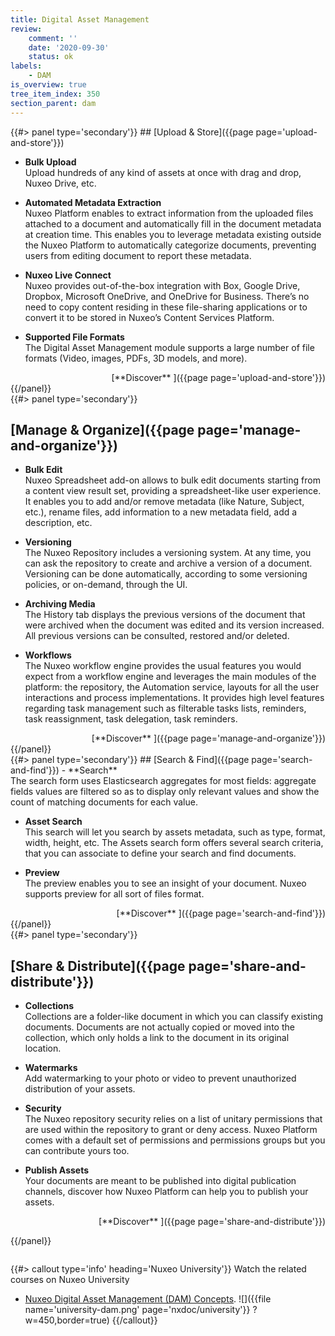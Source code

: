 ```yaml
---
title: Digital Asset Management
review:
    comment: ''
    date: '2020-09-30'
    status: ok
labels:
    - DAM
is_overview: true
tree_item_index: 350
section_parent: dam
---
```


<div class="row" data-equalizer data-equalize-on="medium">
<div class="column medium-12">
{{#> panel type='secondary'}}
## [Upload & Store]({{page page='upload-and-store'}})

- **Bulk Upload**</br>Upload hundreds of any kind of assets at once with drag and drop, Nuxeo Drive, etc.

- **Automated Metadata Extraction**</br>Nuxeo Platform enables to extract information from the uploaded files attached to a document and automatically fill in the document metadata at creation time. This enables you to leverage metadata existing outside the Nuxeo Platform to automatically categorize documents, preventing users from editing document to report these metadata.

- **Nuxeo Live Connect**</br>Nuxeo provides out-of-the-box integration with Box, Google Drive, Dropbox, Microsoft OneDrive, and OneDrive for Business. There’s no need to copy content residing in these file-sharing applications or to convert it to be stored in Nuxeo’s Content Services Platform.

- **Supported File Formats**</br>The Digital Asset Management module supports a large number of file formats (Video, images, PDFs, 3D models, and more).

<div align='right'>
[**Discover**&nbsp;<i class="fa fa-long-arrow-right" aria-hidden="true"></i>]({{page page='upload-and-store'}})
</div>
{{/panel}}
</div>

<div class="column medium-12">
{{#> panel type='secondary'}}

## [Manage & Organize]({{page page='manage-and-organize'}})

- **Bulk Edit**</br>Nuxeo Spreadsheet add-on allows to bulk edit documents starting from a content view result set, providing a spreadsheet-like user experience. It enables you to add and/or remove metadata (like Nature, Subject, etc.), rename files, add information to a new metadata field, add a description, etc.

- **Versioning**</br>The Nuxeo Repository includes a versioning system. At any time, you can ask the repository to create and archive a version of a document. Versioning can be done automatically, according to some versioning policies, or on-demand, through the UI.

- **Archiving Media**</br>The History tab displays the previous versions of the document that were archived when the document was edited and its version increased. All previous versions can be consulted, restored and/or deleted.

- **Workflows**</br>The Nuxeo workflow engine provides the usual features you would expect from a workflow engine and leverages the main modules of the platform: the repository, the Automation service, layouts for all the user interactions and process implementations. It provides high level features regarding task management such as filterable tasks lists, reminders, task reassignment, task delegation, task reminders.

<div align='right'>
[**Discover**&nbsp;<i class="fa fa-long-arrow-right" aria-hidden="true"></i>]({{page page='manage-and-organize'}})
</div>
{{/panel}}
</div>
</div>

<div class="row" data-equalizer data-equalize-on="medium">
<div class="column medium-12">
{{#> panel type='secondary'}}
## [Search & Find]({{page page='search-and-find'}})
- **Search**</br>The search form uses Elasticsearch aggregates for most fields: aggregate fields values are filtered so as to display only relevant values and show the count of matching documents for each value.

- **Asset Search**</br>This search will let you search by assets metadata, such as type, format, width, height, etc. The Assets search form offers several search criteria, that you can associate to define your search and find documents.

- **Preview**</br>The preview enables you to see an insight of your document. Nuxeo supports preview for all sort of files format.

<div align='right'>
[**Discover**&nbsp;<i class="fa fa-long-arrow-right" aria-hidden="true"></i>]({{page page='search-and-find'}})
</div>
{{/panel}}
</div>

<div class="column medium-12">
{{#> panel type='secondary'}}

## [Share & Distribute]({{page page='share-and-distribute'}})

- **Collections**</br> Collections are a folder-like document in which you can classify existing documents. Documents are not actually copied or moved into the collection, which only holds a link to the document in its original location.

- **Watermarks**</br> Add watermarking to your photo or video to prevent unauthorized distribution of your assets.

- **Security**</br>The Nuxeo repository security relies on a list of unitary permissions that are used within the repository to grant or deny access. Nuxeo Platform comes with a default set of permissions and permissions groups but you can contribute yours too.

- **Publish Assets**</br> Your documents are meant to be published into digital publication channels, discover how Nuxeo Platform can help you to publish your assets.

<div align='right'>
[**Discover**&nbsp;<i class="fa fa-long-arrow-right" aria-hidden="true"></i>]({{page page='share-and-distribute'}})
</div>

{{/panel}}
</div>
</div>

{{#> callout type='info' heading='Nuxeo University'}}
Watch the related courses on Nuxeo University
- [Nuxeo Digital Asset Management (DAM) Concepts](https://university.nuxeo.com/learn/public/course/view/elearning/97/nuxeo-digital-asset-management-dam-concepts).
![]({{file name='university-dam.png' page='nxdoc/university'}} ?w=450,border=true)
{{/callout}}

